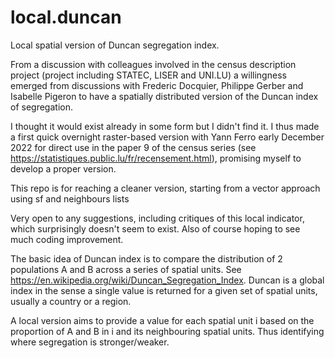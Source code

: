 # local.duncan
Local spatial version of Duncan segregation index.

From a discussion with colleagues involved in the census description project (project including STATEC, LISER and UNI.LU)
a willingness emerged from discussions with Frederic Docquier, Philippe Gerber and Isabelle Pigeron
to have a spatially distributed version of the Duncan index of segregation.

I thought it would exist already in some form but I didn't find it. I thus made a first quick overnight raster-based version with Yann Ferro
early December 2022 for direct use in the paper 9 of the census series
(see https://statistiques.public.lu/fr/recensement.html), promising myself to develop a proper version.
 
This repo is for reaching a cleaner version, starting from a vector approach using sf and neighbours lists

Very open to any suggestions, including critiques of this local indicator, which surprisingly doesn't seem to exist.
Also of course hoping to see much coding improvement.

The basic idea of Duncan index is to compare the distribution of 2 populations A and B across a series of spatial units.
See https://en.wikipedia.org/wiki/Duncan_Segregation_Index. Duncan is a global index in the sense a single value is returned for a given set of spatial units,
usually a country or a region.

A local version aims to provide a value for each spatial unit i based on the proportion of A and B in i and its neighbouring spatial units.
Thus identifying where segregation is stronger/weaker.
 
 
